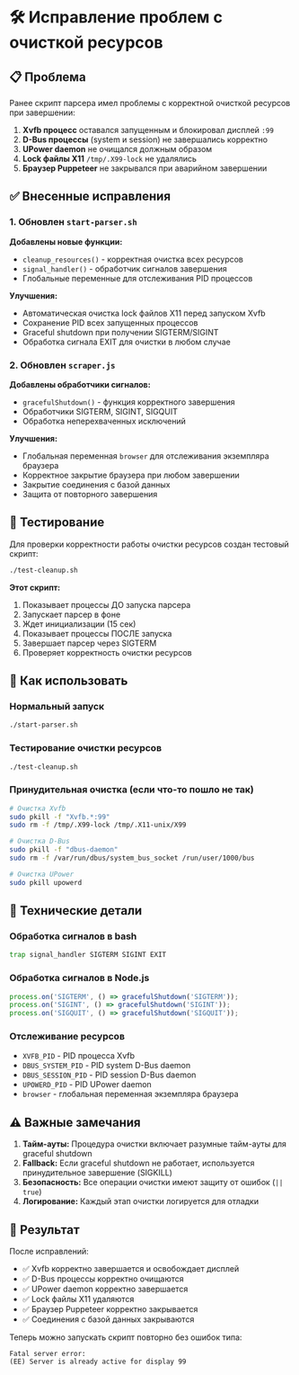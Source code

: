 # 🛠️ Исправление проблем с очисткой ресурсов

## 📋 Проблема

Ранее скрипт парсера имел проблемы с корректной очисткой ресурсов при завершении:

1. **Xvfb процесс** оставался запущенным и блокировал дисплей `:99`
2. **D-Bus процессы** (system и session) не завершались корректно
3. **UPower daemon** не очищался должным образом
4. **Lock файлы X11** `/tmp/.X99-lock` не удалялись
5. **Браузер Puppeteer** не закрывался при аварийном завершении

## ✅ Внесенные исправления

### 1. Обновлен `start-parser.sh`

**Добавлены новые функции:**
- `cleanup_resources()` - корректная очистка всех ресурсов
- `signal_handler()` - обработчик сигналов завершения
- Глобальные переменные для отслеживания PID процессов

**Улучшения:**
- Автоматическая очистка lock файлов X11 перед запуском Xvfb
- Сохранение PID всех запущенных процессов
- Graceful shutdown при получении SIGTERM/SIGINT
- Обработка сигнала EXIT для очистки в любом случае

### 2. Обновлен `scraper.js`

**Добавлены обработчики сигналов:**
- `gracefulShutdown()` - функция корректного завершения
- Обработчики SIGTERM, SIGINT, SIGQUIT
- Обработка неперехваченных исключений

**Улучшения:**
- Глобальная переменная `browser` для отслеживания экземпляра браузера
- Корректное закрытие браузера при любом завершении
- Закрытие соединения с базой данных
- Защита от повторного завершения

## 🧪 Тестирование

Для проверки корректности работы очистки ресурсов создан тестовый скрипт:

```bash
./test-cleanup.sh
```

**Этот скрипт:**
1. Показывает процессы ДО запуска парсера
2. Запускает парсер в фоне
3. Ждет инициализации (15 сек)
4. Показывает процессы ПОСЛЕ запуска
5. Завершает парсер через SIGTERM
6. Проверяет корректность очистки ресурсов

## 🚀 Как использовать

### Нормальный запуск
```bash
./start-parser.sh
```

### Тестирование очистки ресурсов
```bash
./test-cleanup.sh
```

### Принудительная очистка (если что-то пошло не так)
```bash
# Очистка Xvfb
sudo pkill -f "Xvfb.*:99"
sudo rm -f /tmp/.X99-lock /tmp/.X11-unix/X99

# Очистка D-Bus
sudo pkill -f "dbus-daemon"
sudo rm -f /var/run/dbus/system_bus_socket /run/user/1000/bus

# Очистка UPower
sudo pkill upowerd
```

## 🔧 Технические детали

### Обработка сигналов в bash
```bash
trap signal_handler SIGTERM SIGINT EXIT
```

### Обработка сигналов в Node.js
```javascript
process.on('SIGTERM', () => gracefulShutdown('SIGTERM'));
process.on('SIGINT', () => gracefulShutdown('SIGINT'));
process.on('SIGQUIT', () => gracefulShutdown('SIGQUIT'));
```

### Отслеживание ресурсов
- `XVFB_PID` - PID процесса Xvfb
- `DBUS_SYSTEM_PID` - PID system D-Bus daemon
- `DBUS_SESSION_PID` - PID session D-Bus daemon  
- `UPOWERD_PID` - PID UPower daemon
- `browser` - глобальная переменная экземпляра браузера

## ⚠️ Важные замечания

1. **Тайм-ауты:** Процедура очистки включает разумные тайм-ауты для graceful shutdown
2. **Fallback:** Если graceful shutdown не работает, используется принудительное завершение (SIGKILL)
3. **Безопасность:** Все операции очистки имеют защиту от ошибок (`|| true`)
4. **Логирование:** Каждый этап очистки логируется для отладки

## 🎯 Результат

После исправлений:
- ✅ Xvfb корректно завершается и освобождает дисплей
- ✅ D-Bus процессы корректно очищаются
- ✅ UPower daemon корректно завершается
- ✅ Lock файлы X11 удаляются
- ✅ Браузер Puppeteer корректно закрывается
- ✅ Соединения с базой данных закрываются

Теперь можно запускать скрипт повторно без ошибок типа:
```
Fatal server error:
(EE) Server is already active for display 99
``` 